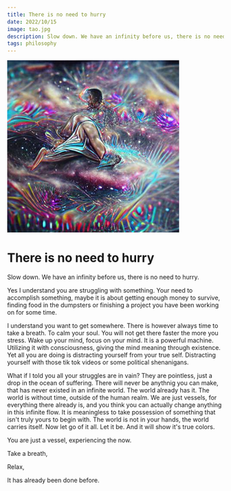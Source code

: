```yaml
---
title: There is no need to hurry
date: 2022/10/15
image: tao.jpg
description: Slow down. We have an infinity before us, there is no need to hurry.
tags: philosophy
---
```


![clingy tree](/static/posts/tao.jpg)

# There is no need to hurry

Slow down. We have an infinity before us, there is no need to hurry.

Yes I understand you are struggling with something. Your need to accomplish something, maybe it is about getting enough money to survive, finding food in the dumpsters or finishing a project you have been working on for some time. 

I understand you want to get somewhere. There is however always time to take a breath. To calm your soul. You will not get there faster the more you stress. Wake up your mind, focus on your mind. It is a powerful machine. Utilizing it with consciousness, giving the mind meaning through existence. Yet all you are doing is distracting yourself from your true self. Distracting yourself with those tik tok videos or some political shenanigans. 

What if I told you all your struggles are in vain? They are pointless, just a drop in the ocean of suffering. There will never be anythnig you can make, that has never existed in an infinite world. The world already has it. The world is without time, outside of the human realm. We are just vessels, for everything there already is, and you think you can actually change anything in this infinite flow. It is meaningless to take possession of something that isn't truly yours to begin with. The world is not in your hands, the world carries itself. Now let go of it all. Let it be. And it will show it's true colors.

You are just a vessel, experiencing the now.

Take a breath,

Relax,

It has already been done before.



